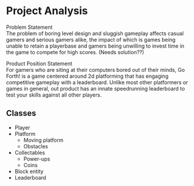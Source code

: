 #  Project Analysis

Problem Statement <br>
The problem of boring level design and sluggish gameplay affects casual gamers and serious gamers alike, the impact of which is games being unable to retain a playerbase and gamers being unwilling to invest time in the game to compete for high scores. (Needs solution??) <br>

Product Position Statement <br>
For gamers who are siting at their computers bored out of their minds, Go Forth! is a game centered around 2d platforming that has engaging competitive gameplay with a leaderboard. Unlike most other platformers or games in general, out product has an innate speedrunning leaderboard to test your skills against all other players. <br>


## Classes
- Player
- Platform
	- Moving platform
	- Obstacles
- Collectables
	- Power-ups
	- Coins
- Block entity
- Leaderboard
